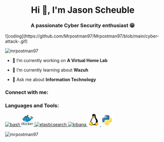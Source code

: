 <h1 align="center">Hi 👋, I'm Jason Scheuble</h1>
<h3 align="center">A passionate Cyber Security enthusiast 😁</h3>
![coding](https://github.com/Mrpostman97/Mrpostman97/blob/main/cyber-attack-.gif)
<p align="left"> <img src="https://komarev.com/ghpvc/?username=mrpostman97&label=Profile%20views&color=0e75b6&style=flat" alt="mrpostman97" /> </p>

- 🔭 I’m currently working on **A Virtual Home Lab**

- 🌱 I’m currently learning about **Wazuh**

- 💬 Ask me about **Information Technology**

<h3 align="left">Connect with me:</h3>
<p align="left">
</p>

<h3 align="left">Languages and Tools:</h3>
<p align="left"> <a href="https://www.gnu.org/software/bash/" target="_blank" rel="noreferrer"> <img src="https://www.vectorlogo.zone/logos/gnu_bash/gnu_bash-icon.svg" alt="bash" width="40" height="40"/> </a> <a href="https://www.docker.com/" target="_blank" rel="noreferrer"> <img src="https://raw.githubusercontent.com/devicons/devicon/master/icons/docker/docker-original-wordmark.svg" alt="docker" width="40" height="40"/> </a> <a href="https://www.elastic.co" target="_blank" rel="noreferrer"> <img src="https://www.vectorlogo.zone/logos/elastic/elastic-icon.svg" alt="elasticsearch" width="40" height="40"/> </a> <a href="https://www.elastic.co/kibana" target="_blank" rel="noreferrer"> <img src="https://www.vectorlogo.zone/logos/elasticco_kibana/elasticco_kibana-icon.svg" alt="kibana" width="40" height="40"/> </a> <a href="https://www.linux.org/" target="_blank" rel="noreferrer"> <img src="https://raw.githubusercontent.com/devicons/devicon/master/icons/linux/linux-original.svg" alt="linux" width="40" height="40"/> </a> <a href="https://www.python.org" target="_blank" rel="noreferrer"> <img src="https://raw.githubusercontent.com/devicons/devicon/master/icons/python/python-original.svg" alt="python" width="40" height="40"/> </a> </p>

<p><img align="center" src="https://github-readme-stats.vercel.app/api/top-langs?username=mrpostman97&show_icons=true&locale=en&layout=compact" alt="mrpostman97" /></p>
